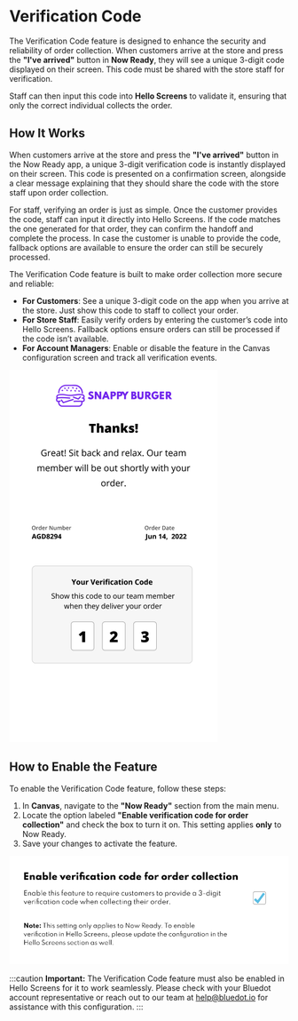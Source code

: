# Verification Code

The Verification Code feature is designed to enhance the security and reliability of order collection. When customers arrive at the store and press the **"I've arrived"** button in **Now Ready**, they will see a unique 3-digit code displayed on their screen. This code must be shared with the store staff for verification.

Staff can then input this code into **Hello Screens** to validate it, ensuring that only the correct individual collects the order. 

## **How It Works**

When customers arrive at the store and press the **"I've arrived"** button in the Now Ready app, a unique 3-digit verification code is instantly displayed on their screen. This code is presented on a confirmation screen, alongside a clear message explaining that they should share the code with the store staff upon order collection.

For staff, verifying an order is just as simple. Once the customer provides the code, staff can input it directly into Hello Screens. If the code matches the one generated for that order, they can confirm the handoff and complete the process. In case the customer is unable to provide the code, fallback options are available to ensure the order can still be securely processed.

The Verification Code feature is built to make order collection more secure and reliable:

- **For Customers**: See a unique 3-digit code on the app when you arrive at the store. Just show this code to staff to collect your order.
- **For Store Staff**: Easily verify orders by entering the customer’s code into Hello Screens. Fallback options ensure orders can still be processed if the code isn’t available.
- **For Account Managers**: Enable or disable the feature in the Canvas configuration screen and track all verification events.


![](../assets/now-ready-verification-code-1.png)


## **How to Enable the Feature**

To enable the Verification Code feature, follow these steps:

1. In **Canvas**, navigate to the **"Now Ready"** section from the main menu.
2. Locate the option labeled **"Enable verification code for order collection"** and check the box to turn it on. This setting applies **only** to Now Ready.
3. Save your changes to activate the feature.

![](../assets/now-ready-verification-code-2.png)

:::caution
**Important:** The Verification Code feature must also be enabled in Hello Screens for it to work seamlessly. Please check with your Bluedot account representative or reach out to our team at help@bluedot.io for assistance with this configuration.
:::

